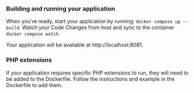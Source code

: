 ### Building and running your application

When you're ready, start your application by running:
`docker compose up --build`.
Watch your Code Changes from host and sync to the container
`docker compose watch`.

Your application will be available at http://localhost:8081.

### PHP extensions
If your application requires specific PHP extensions to run, they will need to be added to the Dockerfile. Follow the instructions and example in the Dockerfile to add them.